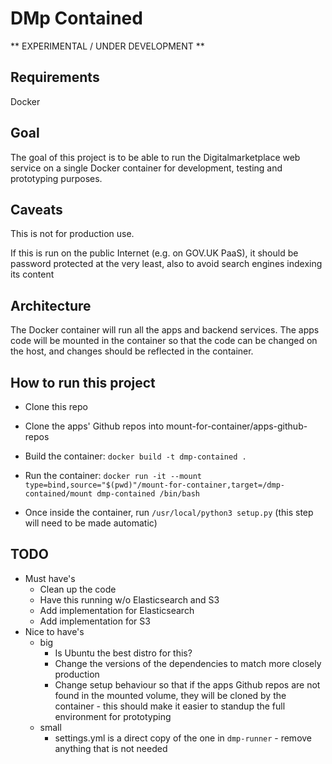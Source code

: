 # DMp Contained

** EXPERIMENTAL / UNDER DEVELOPMENT **

## Requirements

Docker

## Goal

The goal of this project is to be able to run the Digitalmarketplace web service on a single Docker container for development, testing and prototyping purposes.

## Caveats

This is not for production use.

If this is run on the public Internet (e.g. on GOV.UK PaaS), it should be password protected at the very least, also to avoid search engines indexing its content

## Architecture

The Docker container will run all the apps and backend services. The apps code will be mounted in the container so that the code can be changed on the host, and changes should be reflected in the container.

## How to run this project

* Clone this repo

* Clone the apps' Github repos into mount-for-container/apps-github-repos

* Build the container: `docker build -t dmp-contained .`

* Run the container: `docker run -it --mount type=bind,source="$(pwd)"/mount-for-container,target=/dmp-contained/mount dmp-contained /bin/bash`

* Once inside the container, run `/usr/local/python3 setup.py`  (this step will need to be made automatic)

## TODO

* Must have's
  * Clean up the code
  * Have this running w/o Elasticsearch and S3
  * Add implementation for Elasticsearch
  * Add implementation for S3
* Nice to have's
  * big
    * Is Ubuntu the best distro for this?
    * Change the versions of the dependencies to match more closely production
    * Change setup behaviour so that if the apps Github repos are not found in the mounted volume, they will be cloned by the container - this should make it easier to standup the full environment for prototyping
  * small
    * settings.yml is a direct copy of the one in `dmp-runner` - remove anything that is not needed
